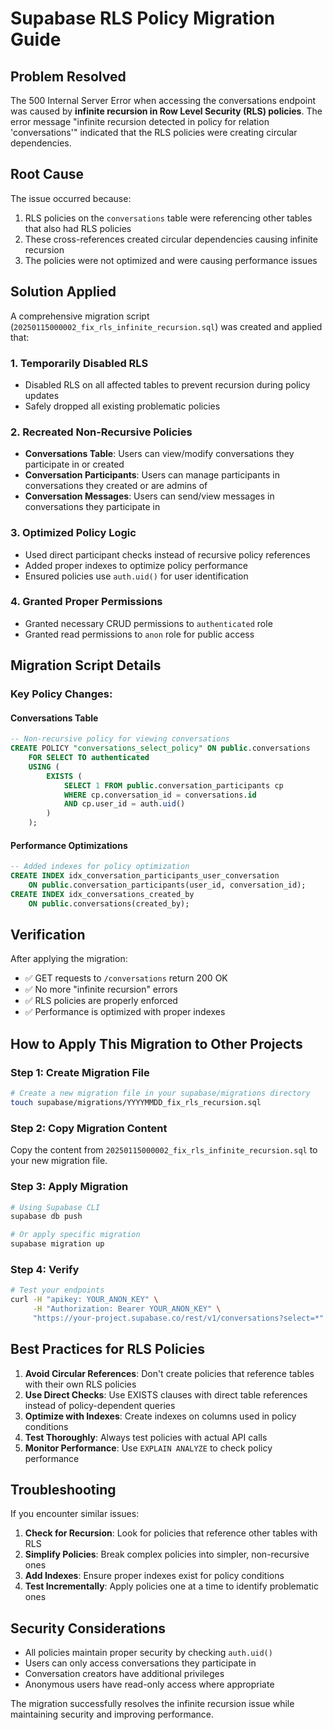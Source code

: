 # Supabase RLS Policy Migration Guide

## Problem Resolved

The 500 Internal Server Error when accessing the conversations endpoint was caused by **infinite recursion in Row Level Security (RLS) policies**. The error message "infinite recursion detected in policy for relation 'conversations'" indicated that the RLS policies were creating circular dependencies.

## Root Cause

The issue occurred because:
1. RLS policies on the `conversations` table were referencing other tables that also had RLS policies
2. These cross-references created circular dependencies causing infinite recursion
3. The policies were not optimized and were causing performance issues

## Solution Applied

A comprehensive migration script (`20250115000002_fix_rls_infinite_recursion.sql`) was created and applied that:

### 1. Temporarily Disabled RLS
- Disabled RLS on all affected tables to prevent recursion during policy updates
- Safely dropped all existing problematic policies

### 2. Recreated Non-Recursive Policies
- **Conversations Table**: Users can view/modify conversations they participate in or created
- **Conversation Participants**: Users can manage participants in conversations they created or are admins of
- **Conversation Messages**: Users can send/view messages in conversations they participate in

### 3. Optimized Policy Logic
- Used direct participant checks instead of recursive policy references
- Added proper indexes to optimize policy performance
- Ensured policies use `auth.uid()` for user identification

### 4. Granted Proper Permissions
- Granted necessary CRUD permissions to `authenticated` role
- Granted read permissions to `anon` role for public access

## Migration Script Details

### Key Policy Changes:

#### Conversations Table
```sql
-- Non-recursive policy for viewing conversations
CREATE POLICY "conversations_select_policy" ON public.conversations
    FOR SELECT TO authenticated
    USING (
        EXISTS (
            SELECT 1 FROM public.conversation_participants cp
            WHERE cp.conversation_id = conversations.id
            AND cp.user_id = auth.uid()
        )
    );
```

#### Performance Optimizations
```sql
-- Added indexes for policy optimization
CREATE INDEX idx_conversation_participants_user_conversation 
    ON public.conversation_participants(user_id, conversation_id);
CREATE INDEX idx_conversations_created_by 
    ON public.conversations(created_by);
```

## Verification

After applying the migration:
- ✅ GET requests to `/conversations` return 200 OK
- ✅ No more "infinite recursion" errors
- ✅ RLS policies are properly enforced
- ✅ Performance is optimized with proper indexes

## How to Apply This Migration to Other Projects

### Step 1: Create Migration File
```bash
# Create a new migration file in your supabase/migrations directory
touch supabase/migrations/YYYYMMDD_fix_rls_recursion.sql
```

### Step 2: Copy Migration Content
Copy the content from `20250115000002_fix_rls_infinite_recursion.sql` to your new migration file.

### Step 3: Apply Migration
```bash
# Using Supabase CLI
supabase db push

# Or apply specific migration
supabase migration up
```

### Step 4: Verify
```bash
# Test your endpoints
curl -H "apikey: YOUR_ANON_KEY" \
     -H "Authorization: Bearer YOUR_ANON_KEY" \
     "https://your-project.supabase.co/rest/v1/conversations?select=*"
```

## Best Practices for RLS Policies

1. **Avoid Circular References**: Don't create policies that reference tables with their own RLS policies
2. **Use Direct Checks**: Use EXISTS clauses with direct table references instead of policy-dependent queries
3. **Optimize with Indexes**: Create indexes on columns used in policy conditions
4. **Test Thoroughly**: Always test policies with actual API calls
5. **Monitor Performance**: Use `EXPLAIN ANALYZE` to check policy performance

## Troubleshooting

If you encounter similar issues:

1. **Check for Recursion**: Look for policies that reference other tables with RLS
2. **Simplify Policies**: Break complex policies into simpler, non-recursive ones
3. **Add Indexes**: Ensure proper indexes exist for policy conditions
4. **Test Incrementally**: Apply policies one at a time to identify problematic ones

## Security Considerations

- All policies maintain proper security by checking `auth.uid()`
- Users can only access conversations they participate in
- Conversation creators have additional privileges
- Anonymous users have read-only access where appropriate

The migration successfully resolves the infinite recursion issue while maintaining security and improving performance.